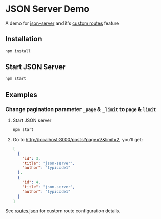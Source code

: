 # JSON Server Demo

A demo for [json-server](https://github.com/typicode/json-server) and it's [custom routes](https://github.com/typicode/json-server#add-custom-routes) feature

## Installation

```bash
npm install
```

## Start JSON Server

```bash
npm start
```

## Examples

### Change pagination parameter `_page` & `_limit` to `page` & `limit`

1. Start JSON server

    ```bash
    npm start
    ```

2. Go to [http://localhost:3000/posts?page=2&limit=2](http://localhost:3000/posts?page=2&limit=2), you'll get:

    ```json
    [
      {
        "id": 3,
        "title": "json-server",
        "author": "typicode1"
      },
      {
        "id": 4,
        "title": "json-server",
        "author": "typicode1"
      }
    ]

    ```

See [routes.json](./routes.json) for custom route configuration details.
